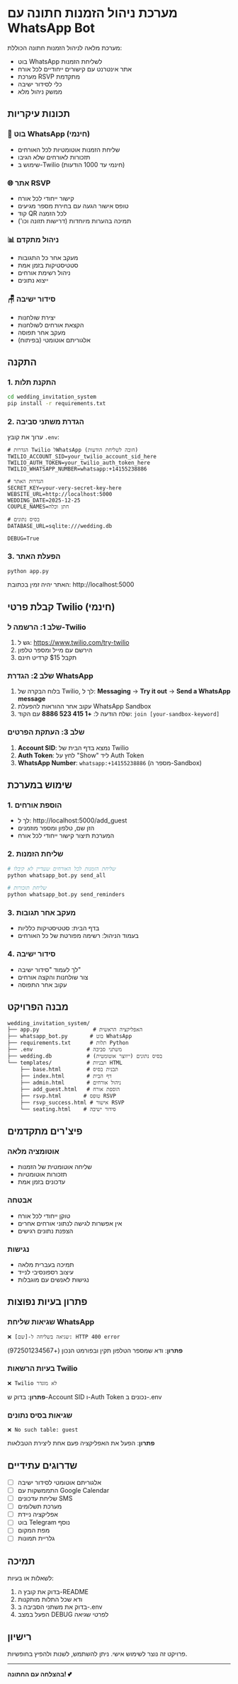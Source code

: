 # מערכת ניהול הזמנות חתונה עם WhatsApp Bot

מערכת מלאה לניהול הזמנות חתונה הכוללת:
- בוט WhatsApp לשליחת הזמנות
- אתר אינטרנט עם קישורים ייחודיים לכל אורח
- מערכת RSVP מתקדמת
- כלי לסידור ישיבה
- ממשק ניהול מלא

## תכונות עיקריות

### 🤖 בוט WhatsApp (חינמי)
- שליחת הזמנות אוטומטיות לכל האורחים
- תזכורות לאורחים שלא הגיבו
- שימוש ב-Twilio (חינמי עד 1000 הודעות)

### 🌐 אתר RSVP
- קישור ייחודי לכל אורח
- טופס אישור הגעה עם בחירת מספר מגיעים
- קוד QR לכל הזמנה
- תמיכה בהערות מיוחדות (דרישות תזונה וכו')

### 📊 ניהול מתקדם
- מעקב אחר כל התגובות
- סטטיסטיקות בזמן אמת
- ניהול רשימת אורחים
- ייצוא נתונים

### 🪑 סידור ישיבה
- יצירת שולחנות
- הקצאת אורחים לשולחנות
- מעקב אחר תפוסה
- אלגוריתם אוטומטי (בפיתוח)

## התקנה

### 1. התקנת תלות
```bash
cd wedding_invitation_system
pip install -r requirements.txt
```

### 2. הגדרת משתני סביבה
ערוך את קובץ `.env`:

```env
# הגדרות Twilio לWhatsApp (חובה לשליחת הודעות)
TWILIO_ACCOUNT_SID=your_twilio_account_sid_here
TWILIO_AUTH_TOKEN=your_twilio_auth_token_here
TWILIO_WHATSAPP_NUMBER=whatsapp:+14155238886

# הגדרות האתר
SECRET_KEY=your-very-secret-key-here
WEBSITE_URL=http://localhost:5000
WEDDING_DATE=2025-12-25
COUPLE_NAMES=חתן וכלה

# בסיס נתונים
DATABASE_URL=sqlite:///wedding.db

DEBUG=True
```

### 3. הפעלת האתר
```bash
python app.py
```

האתר יהיה זמין בכתובת: http://localhost:5000

## קבלת פרטי Twilio (חינמי)

### שלב 1: הרשמה ל-Twilio
1. גש ל: https://www.twilio.com/try-twilio
2. הירשם עם מייל ומספר טלפון
3. תקבל $15 קרדיט חינם

### שלב 2: הגדרת WhatsApp
1. בלוח הבקרה של Twilio, לך ל: **Messaging** → **Try it out** → **Send a WhatsApp message**
2. עקוב אחר ההוראות להפעלת WhatsApp Sandbox
3. שלח הודעה ל: **+1 415 523 8886** עם הקוד: `join [your-sandbox-keyword]`

### שלב 3: העתקת הפרטים
1. **Account SID**: נמצא בדף הבית של Twilio
2. **Auth Token**: לחץ על "Show" ליד Auth Token
3. **WhatsApp Number**: `whatsapp:+14155238886` (מספר ה-Sandbox)

## שימוש במערכת

### 1. הוספת אורחים
- לך ל: http://localhost:5000/add_guest
- הזן שם, טלפון ומספר מוזמנים
- המערכת תיצור קישור ייחודי לכל אורח

### 2. שליחת הזמנות
```bash
# שליחת הזמנות לכל האורחים שעדיין לא קיבלו
python whatsapp_bot.py send_all

# שליחת תזכורות
python whatsapp_bot.py send_reminders
```

### 3. מעקב אחר תגובות
- בדף הבית: סטטיסטיקות כלליות
- בעמוד הניהול: רשימה מפורטת של כל האורחים

### 4. סידור ישיבה
- לך לעמוד "סידור ישיבה"
- צור שולחנות והקצה אורחים
- עקוב אחר התפוסה

## מבנה הפרויקט

```
wedding_invitation_system/
├── app.py                 # האפליקציה הראשית
├── whatsapp_bot.py       # בוט WhatsApp
├── requirements.txt      # תלות Python
├── .env                 # משתני סביבה
├── wedding.db           # בסיס נתונים (ייווצר אוטומטית)
└── templates/           # תבניות HTML
    ├── base.html        # תבנית בסיס
    ├── index.html       # דף הבית
    ├── admin.html       # ניהול אורחים
    ├── add_guest.html   # הוספת אורח
    ├── rsvp.html       # טופס RSVP
    ├── rsvp_success.html # אישור RSVP
    └── seating.html    # סידור ישיבה
```

## פיצ'רים מתקדמים

### אוטומציה מלאה
- שליחה אוטומטית של הזמנות
- תזכורות אוטומטיות
- עדכונים בזמן אמת

### אבטחה
- טוקן ייחודי לכל אורח
- אין אפשרות לגישה לנתוני אורחים אחרים
- הצפנת נתונים רגישים

### נגישות
- תמיכה בעברית מלאה
- עיצוב רספונסיבי לנייד
- נגישות לאנשים עם מוגבלות

## פתרון בעיות נפוצות

### שגיאות שליחת WhatsApp
```
❌ שגיאה בשליחה ל-[שם]: HTTP 400 error
```
**פתרון**: ודא שמספר הטלפון תקין ובפורמט הנכון (+972501234567)

### בעיות הרשאות Twilio
```
❌ Twilio לא מוגדר
```
**פתרון**: בדוק ש-Account SID ו-Auth Token נכונים ב-.env

### שגיאות בסיס נתונים
```
❌ No such table: guest
```
**פתרון**: הפעל את האפליקציה פעם אחת ליצירת הטבלאות

## שדרוגים עתידיים

- [ ] אלגוריתם אוטומטי לסידור ישיבה
- [ ] התממשקות עם Google Calendar
- [ ] שליחת עדכונים SMS
- [ ] מערכת תשלומים
- [ ] אפליקציה ניידת
- [ ] בוט Telegram נוסף
- [ ] מפת המקום
- [ ] גלריית תמונות

## תמיכה

לשאלות או בעיות:
1. בדוק את קובץ ה-README
2. ודא שכל התלות מותקנות
3. בדוק את משתני הסביבה ב-.env
4. הפעל במצב DEBUG לפרטי שגיאה

## רישיון

פרויקט זה נוצר לשימוש אישי. ניתן להשתמש, לשנות ולהפיץ בחופשיות.

---

**בהצלחה עם החתונה! 💕**